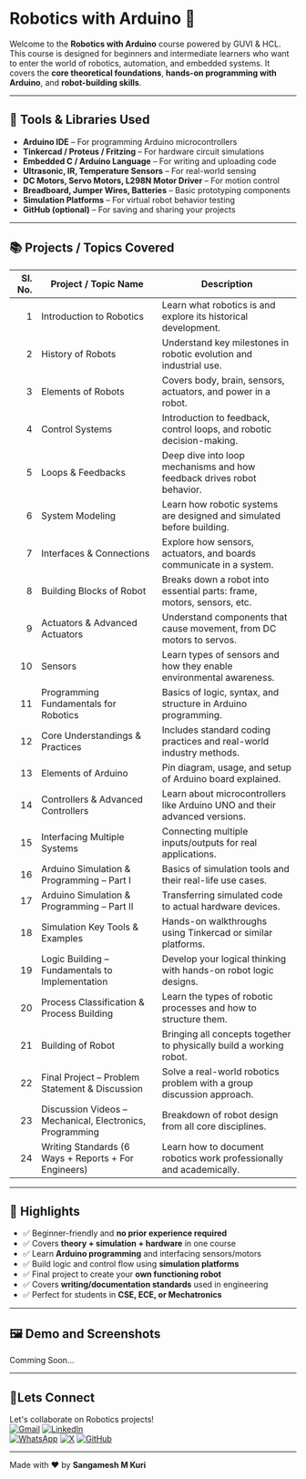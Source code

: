 # Robotics with Arduino 🤖

Welcome to the **Robotics with Arduino** course powered by GUVI & HCL. This course is designed for beginners and intermediate learners who want to enter the world of robotics, automation, and embedded systems. It covers the **core theoretical foundations**, **hands-on programming with Arduino**, and **robot-building skills**.

---

## 🔧 Tools & Libraries Used

- **Arduino IDE** – For programming Arduino microcontrollers  
- **Tinkercad / Proteus / Fritzing** – For hardware circuit simulations  
- **Embedded C / Arduino Language** – For writing and uploading code  
- **Ultrasonic, IR, Temperature Sensors** – For real-world sensing  
- **DC Motors, Servo Motors, L298N Motor Driver** – For motion control  
- **Breadboard, Jumper Wires, Batteries** – Basic prototyping components  
- **Simulation Platforms** – For virtual robot behavior testing  
- **GitHub (optional)** – For saving and sharing your projects

---

## 📚 Projects / Topics Covered

| Sl. No. | Project / Topic Name                                  | Description                                                                 |
|--------:|--------------------------------------------------------|------------------------------------------------------------------------------|
| 1       | Introduction to Robotics                               | Learn what robotics is and explore its historical development.              |
| 2       | History of Robots                                      | Understand key milestones in robotic evolution and industrial use.          |
| 3       | Elements of Robots                                     | Covers body, brain, sensors, actuators, and power in a robot.               |
| 4       | Control Systems                                        | Introduction to feedback, control loops, and robotic decision-making.       |
| 5       | Loops & Feedbacks                                      | Deep dive into loop mechanisms and how feedback drives robot behavior.      |
| 6       | System Modeling                                        | Learn how robotic systems are designed and simulated before building.       |
| 7       | Interfaces & Connections                               | Explore how sensors, actuators, and boards communicate in a system.         |
| 8       | Building Blocks of Robot                               | Breaks down a robot into essential parts: frame, motors, sensors, etc.      |
| 9       | Actuators & Advanced Actuators                         | Understand components that cause movement, from DC motors to servos.        |
| 10      | Sensors                                                | Learn types of sensors and how they enable environmental awareness.         |
| 11      | Programming Fundamentals for Robotics                  | Basics of logic, syntax, and structure in Arduino programming.              |
| 12      | Core Understandings & Practices                        | Includes standard coding practices and real-world industry methods.         |
| 13      | Elements of Arduino                                    | Pin diagram, usage, and setup of Arduino board explained.                   |
| 14      | Controllers & Advanced Controllers                     | Learn about microcontrollers like Arduino UNO and their advanced versions.  |
| 15      | Interfacing Multiple Systems                           | Connecting multiple inputs/outputs for real applications.                   |
| 16      | Arduino Simulation & Programming – Part I              | Basics of simulation tools and their real-life use cases.                   |
| 17      | Arduino Simulation & Programming – Part II             | Transferring simulated code to actual hardware devices.                     |
| 18      | Simulation Key Tools & Examples                        | Hands-on walkthroughs using Tinkercad or similar platforms.                 |
| 19      | Logic Building – Fundamentals to Implementation        | Develop your logical thinking with hands-on robot logic designs.            |
| 20      | Process Classification & Process Building              | Learn the types of robotic processes and how to structure them.             |
| 21      | Building of Robot                                      | Bringing all concepts together to physically build a working robot.         |
| 22      | Final Project – Problem Statement & Discussion         | Solve a real-world robotics problem with a group discussion approach.       |
| 23      | Discussion Videos – Mechanical, Electronics, Programming | Breakdown of robot design from all core disciplines.                        |
| 24      | Writing Standards (6 Ways + Reports + For Engineers)   | Learn how to document robotics work professionally and academically.        |

---

## 🌟 Highlights

- ✅ Beginner-friendly and **no prior experience required**
- ✅ Covers **theory + simulation + hardware** in one course
- ✅ Learn **Arduino programming** and interfacing sensors/motors
- ✅ Build logic and control flow using **simulation platforms**
- ✅ Final project to create your **own functioning robot**
- ✅ Covers **writing/documentation standards** used in engineering
- ✅ Perfect for students in **CSE, ECE, or Mechatronics**

---

## 🖼️ Demo and Screenshots

Comming Soon...


---

## 🤝Lets Connect  
Let's collaborate on Robotics projects!  
[![Gmail](https://img.shields.io/badge/Gmail-Email%20Me-red?style=for-the-badge&logo=gmail)](mailto:sangameshmkuri94@gmail.com)
[![LinkedIn](https://img.shields.io/badge/LinkedIn-Sangamesh_M_Kuri-blue)](https://www.linkedin.com/in/sangamesh-m-kuri-034682366)  
[![WhatsApp](https://img.shields.io/badge/WhatsApp-Chat%20with%20me-25D366?style=for-the-badge&logo=whatsapp&logoColor=white)](https://wa.me/917019880436)
[![X](https://img.shields.io/badge/X-Follow%20me-000000?style=for-the-badge&logo=twitter)](https://x.com/Sangameshkuri94)
[![GitHub](https://img.shields.io/badge/GitHub-Follow-lightgrey)](https://github.com/Sangamesh-star)  

---

Made with ❤️ by **Sangamesh M Kuri**  
